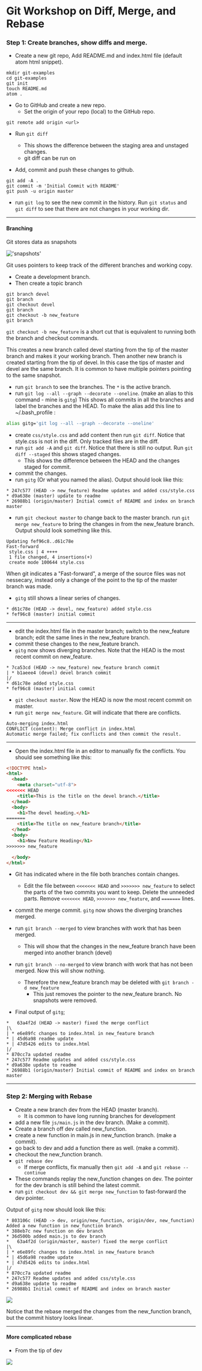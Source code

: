 # Git Workshop on Diff, Merge, and Rebase

### Step 1: Create branches, show diffs and merge.

* Create a new git repo, Add README.md and index.html file (default atom html snippet).
```shell
mkdir git-examples
cd git-examples
git init
touch README.md
atom .
```

* Go to GitHub and create a new repo.
  * Set the origin of your repo (local) to the GitHub repo.
```
git remote add origin <url>
```

* Run `git diff`
  * This shows the difference between the staging area and unstaged changes.
  * git diff can be run on   

* Add, commit and push these changes to github.
```shell
git add -A .
git commit -m 'Initial Commit with README'
git push -u origin master
```

* run `git log` to see the new commit in the history.  Run `git status` and `git diff` to see that there are not changes in your working dir.

---

#### Branching

Git stores data as snapshots

!['snapshots'][snapshots]

[snapshots]:https://git-scm.com/book/en/v2/images/snapshots.png

Git uses pointers to keep track of the different branches and working copy.

* Create a development branch.
* Then create a topic branch
```
git branch devel
git branch
git checkout devel
git branch
git checkout -b new_feature
git branch
```
`git checkout -b new_feature` is a short cut that is equivalent to running both the branch and checkout commands.

  This creates a new branch called devel starting from the tip of the master branch and makes it your working branch.  Then another new branch is created starting from the tip of devel.  In this case the tips of master and devel are the same branch.  It is common to have multiple pointers pointing to the same snapshot.  

* run `git branch` to see the branches.  The `*` is the active branch.
* run `git log --all --graph --decorate --oneline`.  (make an alias to this command - mine is `gitg`) This shows all commits in all the branches and
label the branches and the HEAD.  To make the alias add this line to ~/.bash_profile :
```bash
alias gitg='git log --all --graph --decorate --oneline'
```
* create `css/style.css` and add content then run `git diff`.  Notice that style.css is not in the diff.  Only tracked files are in the diff.
* run `git add -A` and `git diff`.  Notice that there is still no output.  Run `git diff --staged` this shows staged changes.
  * This shows the difference between the HEAD and the changes staged for commit.
* commit the changes.
* run `gitg` (Or what you named the alias).  Output should look like this:

```
* 247c577 (HEAD -> new_feature) Readme updates and added css/style.css
* d9a638e (master) update to readme
* 26988b1 (origin/master) Initial commit of README and index on branch master
```

* run `git checkout master` to change back to the master branch.  run `git merge new_feature` to bring the changes in from the new_feature branch.  Output should look something like this.
```
Updating fef96c8..d61c78e
Fast-forward
 style.css | 4 ++++
 1 file changed, 4 insertions(+)
 create mode 100644 style.css
```

When git indicates a "Fast-forward", a merge of the source files was not nessecary, instead only a change of the point to the tip of the master branch was made.  

* `gitg` still shows a linear series of changes.
```
* d61c78e (HEAD -> devel, new_feature) added style.css
* fef96c8 (master) initial commit
```
---

* edit the index.html file in the master branch; switch to the new_feature branch; edit the same lines in the new_feature branch.
* commit these changes to the new_feature branch.
* `gitg` now shows diverging branches.  Note that the HEAD is the most recent commit on new_feature.

```
* 7ca53cd (HEAD -> new_feature) new_feature branch commit
| * b1aeee4 (devel) devel branch commit
|/  
* d61c78e added style.css
* fef96c8 (master) initial commit
```

* `git checkout master`.  Now the HEAD is now the most recent commit on master.
* run `git merge new_feature`.  Git will indicate that there are conflicts.  

```
Auto-merging index.html
CONFLICT (content): Merge conflict in index.html
Automatic merge failed; fix conflicts and then commit the result.
```
---

* Open the index.html file in an editor to manually fix the conflicts.  You should see something like this:

```html
<!DOCTYPE html>
<html>
  <head>
    <meta charset="utf-8">
<<<<<<< HEAD
    <title>This is the title on the devel branch.</title>
  </head>
  <body>
    <h1>The devel heading.</h1>
=======
    <title>The title on new_feature branch</title>
  </head>
  <body>
    <h1>New Feature Heading</h1>
>>>>>>> new_feature

  </body>
</html>
```

* Git has indicated where in the file both branches contain changes.
  * Edit the file between `<<<<<<< HEAD`  and `>>>>>>> new_feature` to select the parts of the two commits you want to keep.  Delete the unneeded parts.  Remove `<<<<<<< HEAD`, `>>>>>>> new_feature`, and `=======` lines.

* commit the merge commit.  `gitg` now shows the diverging branches merged.
* run `git branch --merged` to view branches with work that has been merged.
  * This will show that the changes in the new_feature branch have been merged into another branch (devel)
* run `git branch --no-merged` to view branch with work that has not been merged.  Now this will show nothing.
  * Therefore the new_feature branch may be deleted with `git branch -d new_feature`
    * This just removes the pointer to the new_feature branch.  No snapshots were removed.
* Final output of `gitg`;

```
*   63a4f2d (HEAD -> master) fixed the merge conflict
|\  
| * e6e89fc changes to index.html in new_feature branch
* | 45d6a98 readme update
* | 47d5426 edits to index.html
|/  
* 870cc7a updated readme
* 247c577 Readme updates and added css/style.css
* d9a638e update to readme
* 26988b1 (origin/master) Initial commit of README and index on branch master
```

---

### Step 2: Merging with Rebase

* Create a new branch dev from the HEAD (master branch).
  * It is common to have long running branches for development
* add a new file `js/main.js` in the dev branch. (Make a commit).
* Create a branch off dev called new_function.
* create a new function in main.js in new_function branch. (make a commit).
* go back to dev and add a function there as well. (make a commit).
* checkout the new_function branch.
* `git rebase dev`
  * If merge conflicts, fix manually then `git add -A` and `git rebase --continue`
* These commands replay the new_function changes on dev.  The pointer for the dev branch is still behind the latest commit.
* run `git checkout dev && git merge new_function` to fast-forward the dev pointer.

Output of `gitg` now should look like this:

```
* 803106c (HEAD -> dev, origin/new_function, origin/dev, new_function) Added a new function in new_function branch
* 388eb7c new function on dev branch
* 36d500b added main.js to dev branch
*   63a4f2d (origin/master, master) fixed the merge conflict
|\  
| * e6e89fc changes to index.html in new_feature branch
* | 45d6a98 readme update
* | 47d5426 edits to index.html
|/  
* 870cc7a updated readme
* 247c577 Readme updates and added css/style.css
* d9a638e update to readme
* 26988b1 Initial commit of README and index on branch master
```

![](https://git-scm.com/book/en/v2/images/basic-rebase-3.png)

Notice that the rebase merged the changes from the new_function branch, but the commit history looks linear.

---

#### More complicated rebase

* From the tip of dev

![](https://git-scm.com/book/en/v2/images/interesting-rebase-2.png)
